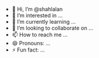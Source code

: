 - 👋 Hi, I’m @shahlalan
- 👀 I’m interested in ...
- 🌱 I’m currently learning ...
- 💞️ I’m looking to collaborate on ...
- 📫 How to reach me ...
- 😄 Pronouns: ...
- ⚡ Fun fact: ...

<!---
shahlalan/shahlalan is a ✨ special ✨ repository because its `README.md` (this file) appears on your GitHub profile.
You can click the Preview link to take a look at your changes.
--->
